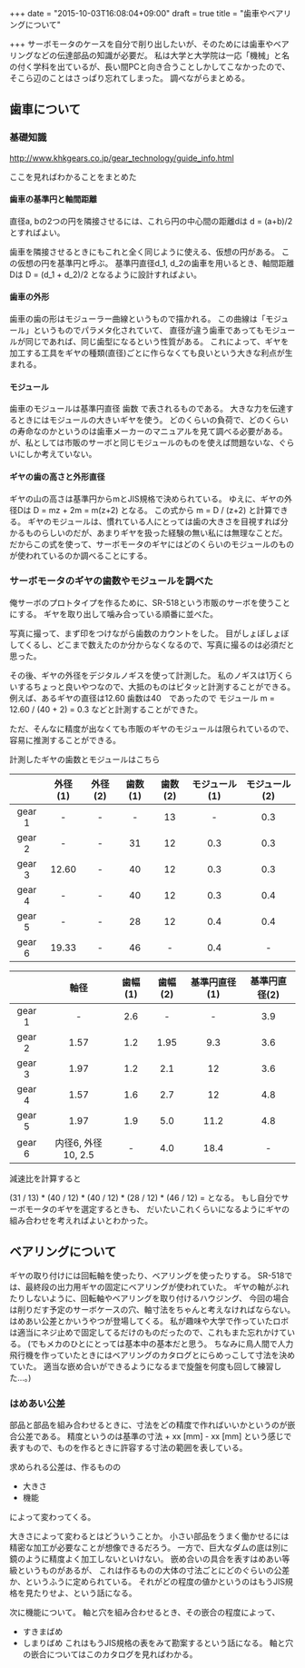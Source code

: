 +++
date = "2015-10-03T16:08:04+09:00"
draft = true
title = "歯車やベアリングについて"

+++
サーボモータのケースを自分で削り出したいが、そのためには歯車やベアリングなどの伝達部品の知識が必要だ。
私は大学と大学院は一応「機械」と名の付く学科を出ているが、長い間PCと向き合うことしかしてこなかったので、
そこら辺のことはさっぱり忘れてしまった。
調べながらまとめる。

## 歯車について
### 基礎知識
http://www.khkgears.co.jp/gear_technology/guide_info.html

ここを見ればわかることをまとめた
#### 歯車の基準円と軸間距離
直径a, bの2つの円を隣接させるには、これら円の中心間の距離dは
d = (a+b)/2
とすればよい。

歯車を隣接させるときにもこれと全く同じように使える、仮想の円がある。
この仮想の円を基準円と呼ぶ。
基準円直径d_1, d_2の歯車を用いるとき、軸間距離Dは
D = (d_1 + d_2)/2
となるように設計すればよい。

#### 歯車の外形
歯車の歯の形はモジューラー曲線というもので描かれる。
この曲線は「モジュール」というものでパラメタ化されていて、
直径が違う歯車であってもモジュールが同じであれば、同じ歯型になるという性質がある。
これによって、ギヤを加工する工具をギヤの種類(直径)ごとに作らなくても良いという大きな利点が生まれる。

#### モジュール
歯車のモジュールは基準円直径
歯数
で表されるものである。
大きな力を伝達するときにはモジュールの大きいギヤを使う。
どのくらいの負荷で、どのくらいの寿命なのかというのは歯車メーカーのマニュアルを見て調べる必要がある。
が、私としては市販のサーボと同じモジュールのものを使えば問題ないな、ぐらいにしか考えていない。

#### ギヤの歯の高さと外形直径
ギヤの山の高さは基準円からmとJIS規格で決められている。
ゆえに、ギヤの外径Dは
D = mz + 2m = m(z+2)
となる。
この式から
m = D / (z+2)
と計算できる。
ギヤのモジュールは、慣れている人にとっては歯の大きさを目視すれば分かるものらしいのだが、あまりギヤを扱った経験の無い私には無理なことだ。
だからこの式を使って、サーボモータのギヤにはどのくらいのモジュールのものが使われているのか調べることにする。

### サーボモータのギヤの歯数やモジュールを調べた
俺サーボのプロトタイプを作るために、SR-518という市販のサーボを使うことにする。
ギヤを取り出して噛み合っている順番に並べた。

写真に撮って、まず印をつけながら歯数のカウントをした。
目がしょぼしょぼしてくるし、どこまで数えたのか分からなくなるので、写真に撮るのは必須だと思った。

その後、ギヤの外径をデジタルノギスを使って計測した。
私のノギスは1万くらいするちょっと良いやつなので、大抵のものはピタッと計測することができる。
例えば、あるギヤの直径は12.60
歯数は40　であったので
モジュール m = 12.60 / (40 + 2) = 0.3
などと計測することができた。

ただ、そんなに精度が出なくても市販のギヤのモジュールは限られているので、容易に推測することができる。

計測したギヤの歯数とモジュールはこちら

|        | 外径(1) | 外径(2) | 歯数(1) | 歯数(2) | モジュール(1) | モジュール(2) |
|:------:|:-------:|:-------:|:-------:|:-------:|:-------------:|:-------------:|
| gear 1 |    -    |    -    |    -    |    13   |       -       |      0.3      |
| gear 2 |    -    |    -    |    31   |    12   |      0.3      |      0.3      |
| gear 3 |  12.60  |    -    |    40   |    12   |      0.3      |      0.3      |
| gear 4 |    -    |    -    |    40   |    12   |      0.3      |      0.4      |
| gear 5 |    -    |    -    |    28   |    12   |      0.4      |      0.4      |
| gear 6 |  19.33  |    -    |    46   |    -    |      0.4      |       -       |

|        |        軸径        | 歯幅(1) | 歯幅(2) | 基準円直径(1) | 基準円直径(2) |
|:------:|:------------------:|:-------:|:-------:|:-------------:|:-------------:|
| gear 1 |          -         |   2.6   |    -    |       -       |      3.9      |
| gear 2 |        1.57        |   1.2   |   1.95  |      9.3      |      3.6      |
| gear 3 |        1.97        |   1.2   |   2.1   |       12      |      3.6      |
| gear 4 |        1.57        |   1.6   |   2.7   |       12      |      4.8      |
| gear 5 |        1.97        |   1.9   |   5.0   |      11.2     |      4.8      |
| gear 6 | 内径6, 外径10, 2.5 |    -    |   4.0   |      18.4     |       -       |


減速比を計算すると

(31 / 13) * (40 / 12) * (40 / 12) * (28 / 12) * (46 / 12) =
となる。
もし自分でサーボモータのギヤを選定するときも、
だいたいこれくらいになるようにギヤの組み合わせを考えればよいとわかった。

## ベアリングについて
ギヤの取り付けには回転軸を使ったり、ベアリングを使ったりする。
SR-518では、最終段の出力用ギヤの固定にベアリングが使われていた。
ギヤの軸がぶれたりしないように、回転軸やベアリングを取り付けるハウジング、
今回の場合は削りだす予定のサーボケースの穴、軸寸法をちゃんと考えなければならない。
はめあい公差とかいうやつが登場してくる。
私が趣味や大学で作っていたロボは適当にネジ止めで固定してるだけのものだったので、これもまた忘れかけている。
(でもメカのひとにとっては基本中の基本だと思う。
  ちなみに鳥人間で人力飛行機を作っていたときにはベアリングのカタログとにらめっこして寸法を決めていた。
  適当な嵌め合いができるようになるまで旋盤を何度も回して練習した...。)
### はめあい公差
部品と部品を組み合わせるときに、寸法をどの精度で作ればいいかというのが嵌合公差である。
精度というのは基準の寸法 + xx [mm] - xx [mm]
という感じで表すもので、ものを作るときに許容する寸法の範囲を表している。

求められる公差は、作るものの

* 大きさ
* 機能

によって変わってくる。

大きさによって変わるとはどういうことか。
小さい部品をうまく働かせるには精密な加工が必要なことが想像できるだろう。
一方で、巨大なダムの底は別に鏡のように精度よく加工しないといけない。
嵌め合いの具合を表すはめあい等級というものがあるが、
これは作るものの大体の寸法ごとにどのぐらいの公差か、というふうに定められている。
それがどの程度の値かというのはもうJIS規格を見たりせよ、という話になる。

次に機能について。
軸と穴を組み合わせるとき、その嵌合の程度によって、

* すきまばめ
* しまりばめ
これはもうJIS規格の表をみて勘案するという話になる。
軸と穴の嵌合についてはこのカタログを見ればわかる。
